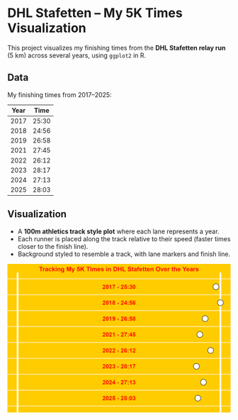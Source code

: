 # DHL Stafetten – My 5K Times Visualization

This project visualizes my finishing times from the **DHL Stafetten relay run** (5 km) across several years, using `ggplot2` in R.

## Data
My finishing times from 2017–2025:

| Year | Time   |
|------|--------|
| 2017 | 25:30  |
| 2018 | 24:56  |
| 2019 | 26:58  |
| 2021 | 27:45  |
| 2022 | 26:12  |
| 2023 | 28:17  |
| 2024 | 27:13  |
| 2025 | 28:03  |

## Visualization
- A **100m athletics track style plot** where each lane represents a year.
- Each runner is placed along the track relative to their speed (faster times closer to the finish line).
- Background styled to resemble a track, with lane markers and finish line.

![](images/DHL_staffetten.png) 
